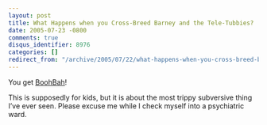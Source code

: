 ```yaml
---
layout: post
title: What Happens when you Cross-Breed Barney and the Tele-Tubbies?
date: 2005-07-23 -0800
comments: true
disqus_identifier: 8976
categories: []
redirect_from: "/archive/2005/07/22/what-happens-when-you-cross-breed-barney-and-the-tele-tubbies.aspx/"
---
```


You get [BoohBah](http://www.boohbah.com/zone.html)!

This is supposedly for kids, but it is about the most trippy subversive
thing I’ve ever seen. Please excuse me while I check myself into a
psychiatric ward.

